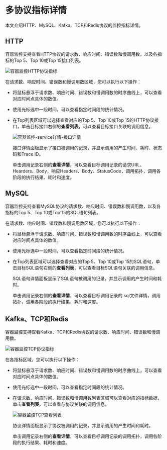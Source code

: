 # 多协议指标详情

本文介绍HTTP、MySQL、Kafka、TCP和Redis协议的监控指标详情。

## HTTP

容器监控支持查看HTTP协议的请求数、响应时间、错误数和慢调用数，以及各指标的Top 5、Top 10或Top 15接口列表。

![容器监控HTTP协议指标](https://static-aliyun-doc.oss-accelerate.aliyuncs.com/assets/img/zh-CN/6200375261/p292619.png)

在请求数、响应时间、错误数和慢调用数区域，您可以执行以下操作：

-   将鼠标悬浮于请求数、响应时间、错误数和慢调用数的时序曲线上，可以查看对应时间点具体的数值。
-   使用光标选中一段时间，可以查看指定时间段的统计情况。
-   在Top列表区域可以选择查看对应的Top 5、Top 10或Top 15的HTTP协议接口，单击目标接口右侧的**查看列表**，可以查看目标接口关联的调用信息。

    ![容器监控-service详情-接口详情](https://static-aliyun-doc.oss-accelerate.aliyuncs.com/assets/img/zh-CN/7397912261/p278370.png)

    接口详情面板显示了接口被调用的记录，并显示调用的产生时间、耗时、状态码和Trace ID。

    单击调用记录右侧的**查看详情**，可以查看目标调用记录的请求URL、Hearders、Body，响应Headers、Body、StatusCode，调用拓扑，调用各阶段的执行结果、耗时和速度。


## MySQL

容器监控支持查看MySQL协议的请求数、响应时间、错误数和慢调用数，以及各指标的Top 5、Top 10或Top 15的SQL语句列表。

在请求数、响应时间、错误数和慢调用数区域，您可以执行以下操作：

-   将鼠标悬浮于请求数、响应时间、错误数和慢调用数的时序曲线上，可以查看对应时间点具体的数值。
-   使用光标选中一段时间，可以查看指定时间段的统计情况。
-   在Top列表区域可以选择查看对应的Top 5、Top 10或Top 15的SQL语句，单击目标SQL语句右侧的**查看列表**，可以查看目标SQL语句关联的调用信息。

    SQL语句详情面板显示了SQL语句被调用的记录，并显示调用的产生时间和耗时。

    单击调用记录右侧的**查看详情**，可以查看目标调用记录的.sql文件详情，调用拓扑，调用各阶段的执行结果、耗时和速度。


## Kafka、TCP和Redis

容器监控支持查看Kafka、TCP和Redis协议的请求数、响应时间、错误数和慢调用数。

![容器监控TCP协议指标](https://static-aliyun-doc.oss-accelerate.aliyuncs.com/assets/img/zh-CN/4691475261/p292626.png)

在各指标区域，您可以执行以下操作：

-   将鼠标悬浮于请求数、响应时间、错误数和慢调用数的时序曲线上，可以查看对应时间点具体的数值。
-   使用光标选中一段时间，可以查看指定时间段的统计情况。
-   在请求数、响应时间、错误数和慢调用数列表区域可以查看对应的指标数据，单击**查看列表**，可以查看与协议关联的调用信息。

    ![容器监控TCP查看列表](https://static-aliyun-doc.oss-accelerate.aliyuncs.com/assets/img/zh-CN/4691475261/p292635.png)

    协议详情面板显示了协议被调用的记录，并显示调用的产生时间和耗时。

    单击调用记录右侧的**查看详情**，可以查看目标调用记录的调用拓扑，调用各阶段的执行结果、耗时和速度。


